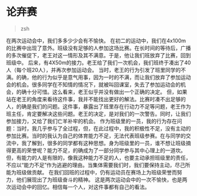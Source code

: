 # 论弃赛

> zsh

在两次运动会中，我们多多少少会有不愉快。
在初二的运动中，我们在4x100m的比赛中出现了意外。班级没有足够的人参加这场比赛。在长时间的等待后，广播的多次催促下，老王对这一情形及其不满意。于是，他让我们班放弃了比赛，回到班级中。
后来，有4X50m的接力。老王给了我们一次机会，我们班终于凑出了40人（每个班20人），并再次参加运动会。
当时，老王的行为引发了班里同学的不满。的确，他的行为似乎是意气用事，因为一时的不满，而让我们放弃了参加运动会的机会。很多同学在不知情的情况下，就被叫回课室，失去了参加运动会的机会，的确十分可惜。这么看来，老王似乎并没有做出一个正确的决定。
但，如果站在老王的角度来看待这件事，我并不能找出更好的解法。比赛时凑不出足够的人，的确是我们的问题。这件事，暴露出了班里存在行动力不足等问题，老王作为班主任，肯定要解决这些问题。老王的决定，是对我们的一次警告。同时，让我们参加接力，又给了我们亡羊补牢的机会。
作为班级里的一员，我的行为存在问题：当时，我几乎参与了全过程，但，在此过程中，我的积极性不足，没有主动的参加比赛。当时的我认为自己的体育能力不足，无法代表班级参赛。在与同学的交流中，我了解到，很多的同学都有这种思想。身为班级里的一员，谁不想让班级摘得更高的荣誉呢？能力不足，的确成为了一部分同学参与其中心理上的一道坎。但，有能力的人是有限的，像我这种能力不足的人，也要主动承担班级里的责任，不应以“能力不足”作为逃避的理由。当集体需要我们时，我们要保持主动，尽己所能为班级做贡献。
在我们回班的过程中，仍有运动员在赛场上为班级荣誉而努力，他们展现出了为班级奋斗的精神。
这是两次运动会中的一次不愉快，也是两次运动会中的回忆。相信每一个人，对这件事都有自己的看法。
